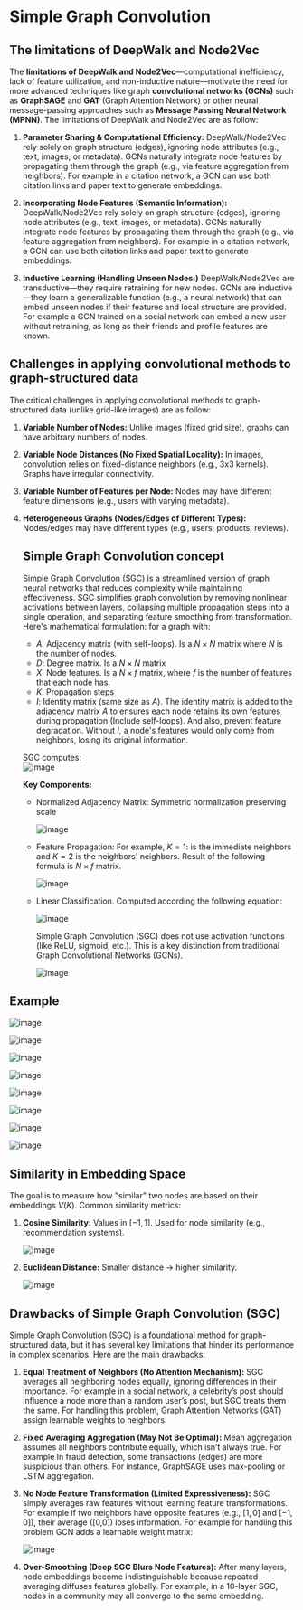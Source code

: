 # Simple Graph Convolution

## The limitations of DeepWalk and Node2Vec

The **limitations of DeepWalk and Node2Vec**—computational inefficiency, lack of feature utilization, and non-inductive nature—motivate the need for more advanced techniques like graph **convolutional networks (GCNs)** such as **GraphSAGE** and **GAT** (Graph Attention Network) or other neural message-passing approaches such as **Message Passing Neural Network (MPNN)**. The limitations of DeepWalk and Node2Vec are as follow:  

1. **Parameter Sharing & Computational Efficiency:** DeepWalk/Node2Vec rely solely on graph structure (edges), ignoring node attributes (e.g., text, images, or metadata). GCNs naturally integrate node features by propagating them through the graph (e.g., via feature aggregation from neighbors). For example in a citation network, a GCN can use both citation links and paper text to generate embeddings.
   
2. **Incorporating Node Features (Semantic Information):** DeepWalk/Node2Vec rely solely on graph structure (edges), ignoring node attributes (e.g., text, images, or metadata). GCNs naturally integrate node features by propagating them through the graph (e.g., via feature aggregation from neighbors). For example in a citation network, a GCN can use both citation links and paper text to generate embeddings.
   
3. **Inductive Learning (Handling Unseen Nodes:)** DeepWalk/Node2Vec are transductive—they require retraining for new nodes. GCNs are inductive—they learn a generalizable function (e.g., a neural network) that can embed unseen nodes if their features and local structure are provided. For example a GCN trained on a social network can embed a new user without retraining, as long as their friends and profile features are known.

## Challenges in applying convolutional methods to graph-structured data  
The critical challenges in applying convolutional methods to graph-structured data (unlike grid-like images) are as follow: 
1. **Variable Number of Nodes:** Unlike images (fixed grid size), graphs can have arbitrary numbers of nodes.
2. **Variable Node Distances (No Fixed Spatial Locality):** In images, convolution relies on fixed-distance neighbors (e.g., 3x3 kernels). Graphs have irregular connectivity.
3. **Variable Number of Features per Node:** Nodes may have different feature dimensions (e.g., users with varying metadata).
4. **Heterogeneous Graphs (Nodes/Edges of Different Types):** Nodes/edges may have different types (e.g., users, products, reviews).

   ## Simple Graph Convolution concept

   Simple Graph Convolution (SGC) is a streamlined version of graph neural networks that reduces complexity while maintaining effectiveness. SGC simplifies graph convolution by removing nonlinear activations between layers, collapsing multiple propagation steps into a single operation, and separating feature smoothing from transformation. Here's mathematical formulation: for a graph with:
   * $A$: Adjacency matrix (with self-loops). Is a $N×N$ matrix where $N$ is the number of nodes.
   * $D$: Degree matrix. Is a $N×N$ matrix
   * $X$: Node features. Is a $N×f$ matrix, where $f$ is the number of features that each node has.
   * $K$: Propagation steps
   * $I$: Identity matrix (same size as $A$). The identity matrix is added to the adjacency matrix $A$ to ensures each node retains its own features during propagation (Include self-loops). And also, prevent feature degradation. Without $I$, a node's features would only come from neighbors, losing its original information.
     
    SGC computes:  
    ![image](https://github.com/user-attachments/assets/701d204c-345c-48a2-b776-19770120dab2)

   **Key Components:**

    * Normalized Adjacency Matrix: Symmetric normalization preserving scale
      
      ![image](https://github.com/user-attachments/assets/0f2e7b20-5cb4-4c70-8bd6-d5d708f31fc6)
      
    * Feature Propagation: For example, $K=1:$ is the immediate neighbors and $K=2$ is the neighbors' neighbors. Result of the following formula is $N×f$ matrix.

      ![image](https://github.com/user-attachments/assets/51605894-89e3-4143-bf8c-6009e235aa2a)
      
    * Linear Classification. Computed according the following equation:

      ![image](https://github.com/user-attachments/assets/f603644d-e591-4c52-820d-18cf9a8a13f9)
     
        Simple Graph Convolution (SGC) does not use activation functions (like ReLU, sigmoid, etc.). This is a key distinction from traditional Graph Convolutional Networks (GCNs).

       ![image](https://github.com/user-attachments/assets/a1449983-5dbe-4f5d-b23d-d4ac51edc4e5)

  
## Example

![image](https://github.com/user-attachments/assets/d2d390ba-63c9-4c05-91b3-7d5ec89f67c8)

![image](https://github.com/user-attachments/assets/0d1659d0-0b70-4df5-93a1-84e76a83b2d7)

![image](https://github.com/user-attachments/assets/0a711cd2-4632-4dd7-92e5-c902f9482fbc)

![image](https://github.com/user-attachments/assets/a3bc2bfd-82e2-4e99-9665-1c3a74775a8d)

![image](https://github.com/user-attachments/assets/b5bb50e9-5ea1-4b51-9028-5610b9c41a2d)

![image](https://github.com/user-attachments/assets/8a509341-7642-41b6-bcda-081caaff4f5d)

![image](https://github.com/user-attachments/assets/ed2a07c2-888e-4e56-af15-d89fd0bed4f9)

![image](https://github.com/user-attachments/assets/0507ba78-6546-479f-889e-6f7244a032e7)

 
## Similarity in Embedding Space  

The goal is to measure how "similar" two nodes are based on their embeddings $V(K)$. Common similarity metrics:  

 1) **Cosine Similarity:**  Values in $[−1,1]$. Used for node similarity (e.g., recommendation systems).

     ![image](https://github.com/user-attachments/assets/65cb93d5-aa0c-4514-92de-5cc2f91ff216)

 3) **Euclidean Distance:**  Smaller distance → higher similarity.

    ![image](https://github.com/user-attachments/assets/2dbb1102-a133-4e95-8fa9-6824828f10de)

## Drawbacks of Simple Graph Convolution (SGC)  
Simple Graph Convolution (SGC) is a foundational method for graph-structured data, but it has several key limitations that hinder its performance in complex scenarios. Here are the main drawbacks:  

1) **Equal Treatment of Neighbors (No Attention Mechanism):** SGC averages all neighboring nodes equally, ignoring differences in their importance. For example in a social network, a celebrity’s post should influence a node more than a random user’s post, but SGC treats them the same. For handling this problem, Graph Attention Networks (GAT) assign learnable weights to neighbors.
2) **Fixed Averaging Aggregation (May Not Be Optimal):**  Mean aggregation assumes all neighbors contribute equally, which isn’t always true. For example In fraud detection, some transactions (edges) are more suspicious than others. For instance, GraphSAGE uses max-pooling or LSTM aggregation.
3) **No Node Feature Transformation (Limited Expressiveness):** SGC simply averages raw features without learning feature transformations. For example if two neighbors have opposite features (e.g., $[1,0]$ and $[-1,0]$), their average ([0,0]) loses information. For example for handling this problem GCN adds a learnable weight matrix:  

     ![image](https://github.com/user-attachments/assets/c928ee25-43f5-4227-af5a-ee474f39cd6b)  

5) **Over-Smoothing (Deep SGC Blurs Node Features):** After many layers, node embeddings become indistinguishable because repeated averaging diffuses features globally. For example, in a 10-layer SGC, nodes in a community may all converge to the same embedding.

